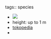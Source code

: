 tags:: species

- ![](https://peach-geographical-bat-397.mypinata.cloud/ipfs/QmZr1im1dqL6bXPd86h9ee56XsNjKBbSyez8aCoxN2w5st)
- height: up to 1 m
- [tokopedia](https://www.tokopedia.com/contohtanaman/schefflera-emarginata?extParam=ivf%3Dfalse%26src%3Dsearch)
-